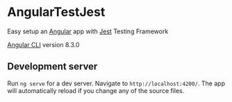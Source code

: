 # AngularTestJest

Easy setup an [Angular](https://angular.io/) app with [Jest](https://jestjs.io/docs/en/getting-started) Testing Framework 

[Angular CLI](https://github.com/angular/angular-cli) version 8.3.0


## Development server

Run `ng serve` for a dev server. Navigate to `http://localhost:4200/`. The app will automatically reload if you change any of the source files.

